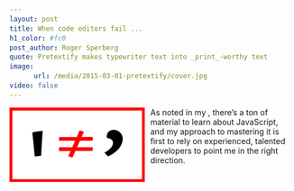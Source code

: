 ```yaml
---
layout: post
title: When code editors fail ... 
h1_color: #fc0
post_author: Roger Sperberg
quote: Pretextify makes typewriter text into _print_-worthy text
image:
      url: /media/2015-03-01-pretextify/cover.jpg
video: false
---
```

<p><img src="/media/2015-03-01-pretextify/apos-ne-rsq-240.png" width="240px" style="float:left; padding-right: 10px;" />As noted in my , there’s a ton of material to learn about JavaScript, and my approach to mastering it is first to rely on experienced, talented developers to point me in the right direction.</p>

